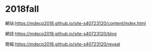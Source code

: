 # 2018fall

網站:https://mdecp2018.github.io/site-s40723120/content/index.html

網誌:https://mdecp2018.github.io/site-s40723120/blog

簡報:https://mdecp2018.github.io/site-s40723120/reveal
